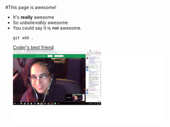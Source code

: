 #This page is awesome!
- It's **really** awesome
- So *unbelievably* awesome
- You could say it is ~~not~~ awesome.
  ```
  git add .
  ```
  [Coder's best friend](http://www.google.com)
  ![alt text](ss_pairing.jpg)